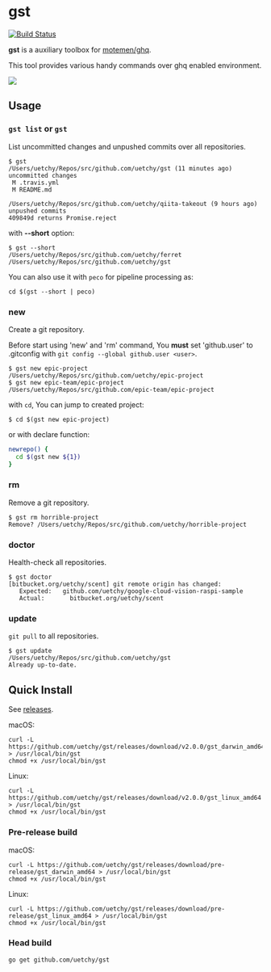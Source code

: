 # gst

[![Build Status](https://travis-ci.org/uetchy/gst.svg)](https://travis-ci.org/uetchy/gst)

__gst__ is a auxiliary toolbox for [motemen/ghq](https://github.com/motemen/ghq).

This tool provides various handy commands over ghq enabled environment.

![](http://randompaper.co.s3.amazonaws.com/gst/gst.gif)

## Usage

### `gst list` or `gst`

List uncommitted changes and unpushed commits over all repositories.

```console
$ gst
/Users/uetchy/Repos/src/github.com/uetchy/gst (11 minutes ago)
uncommitted changes
 M .travis.yml
 M README.md

/Users/uetchy/Repos/src/github.com/uetchy/qiita-takeout (9 hours ago)
unpushed commits
409849d returns Promise.reject
```

with **--short** option:

```console
$ gst --short
/Users/uetchy/Repos/src/github.com/uetchy/ferret
/Users/uetchy/Repos/src/github.com/uetchy/gst
```

You can also use it with `peco` for pipeline processing as:

```
cd $(gst --short | peco)
```

### new

Create a git repository.

Before start using 'new' and 'rm' command, You **must** set 'github.user' to .gitconfig with `git config --global github.user <user>`.

```console
$ gst new epic-project
/Users/uetchy/Repos/src/github.com/uetchy/epic-project
$ gst new epic-team/epic-project
/Users/uetchy/Repos/src/github.com/epic-team/epic-project
```

with `cd`, You can jump to created project:

```console
$ cd $(gst new epic-project)
```

or with declare function:

```zsh
newrepo() {
  cd $(gst new ${1})
}
```

### rm

Remove a git repository.

```console
$ gst rm horrible-project
Remove? /Users/uetchy/Repos/src/github.com/uetchy/horrible-project
```

### doctor

Health-check all repositories.

```console
$ gst doctor
[bitbucket.org/uetchy/scent] git remote origin has changed:
   Expected:   github.com/uetchy/google-cloud-vision-raspi-sample
   Actual:       bitbucket.org/uetchy/scent
```

### update

`git pull` to all repositories.

```console
$ gst update
/Users/uetchy/Repos/src/github.com/uetchy/gst
Already up-to-date.
```

## Quick Install

See [releases](https://github.com/uetchy/gst/releases/latest).

macOS:

```console
curl -L https://github.com/uetchy/gst/releases/download/v2.0.0/gst_darwin_amd64 > /usr/local/bin/gst
chmod +x /usr/local/bin/gst
```

Linux:

```console
curl -L https://github.com/uetchy/gst/releases/download/v2.0.0/gst_linux_amd64 > /usr/local/bin/gst
chmod +x /usr/local/bin/gst
```

### Pre-release build

macOS:

```console
curl -L https://github.com/uetchy/gst/releases/download/pre-release/gst_darwin_amd64 > /usr/local/bin/gst
chmod +x /usr/local/bin/gst
```

Linux:

```console
curl -L https://github.com/uetchy/gst/releases/download/pre-release/gst_linux_amd64 > /usr/local/bin/gst
chmod +x /usr/local/bin/gst
```

### Head build

```console
go get github.com/uetchy/gst
```